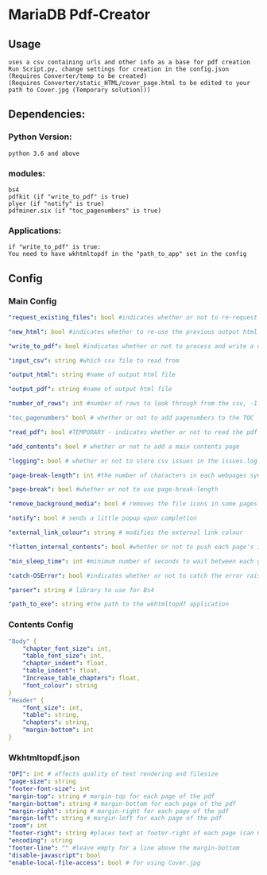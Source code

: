 # MariaDB Pdf-Creator

## Usage
    uses a csv containing urls and other info as a base for pdf creation
    Run Script.py, change settings for creation in the config.json
    (Requires Converter/temp to be created)
    (Requires Converter/static_HTML/cover_page.html to be edited to your path to Cover.jpg (Temporary solution)))
## Dependencies:
### Python Version: 
    python 3.6 and above

### modules:
    bs4
    pdfkit (if "write_to_pdf" is true)
    plyer (if "notify" is true)
    pdfminer.six (if "toc_pagenumbers" is true)
### Applications:
    if "write_to_pdf" is true:
    You need to have wkhtmltopdf in the "path_to_app" set in the config


## Config
### Main Config
```yaml
"request_existing_files": bool #indicates whether or not to re-request all html files

"new_html": bool #indicates whether to re-use the previous output html file for pdf generation or to create a new one

"write_to_pdf": bool #indicates whether or not to process and write a new pdf file

"input_csv": string #which csv file to read from

"output_html": string #name of output html file

"output_pdf": string #name of output html file

"number_of_rows": int #number of rows to look through from the csv, -1 to do all rows

"toc_pagenumbers" bool # whether or not to add pagenumbers to the TOC

"read_pdf": bool #TEMPORARY - indicates whether or not to read the pdf for header info and rewrite the txt

"add_contents": bool # whether or not to add a main contents page

"logging": bool # whether or not to store csv issues in the issues.log file in output

"page-break-length": int #the number of characters in each webpages syntax block is greater than this int, it will start the webpage on a new page in the pdf

"page-break": bool #whether or not to use page-break-length

"remove_background_media": bool # removes the file icons in some pages

"notify": bool # sends a little popup upon completion

"external_link_colour": string # modifies the external link colour

"flatten_internal_contents": bool #whether or not to push each page's internal contents to the left (false sometimes leads to text overlap)

"min_sleep_time": int #minimum number of seconds to wait between each get request

"catch-OSError": bool #indicates whether or not to catch the error raised by pdf (currently always raises an error)

"parser": string # library to use for Bs4

"path_to_exe": string #the path to the wkhtmltopdf application
```
### Contents Config
```yaml
"Body" {
    "chapter_font_size": int,
    "table_font_size": int,
    "chapter_indent": float,
    "table_indent": float,
    "Increase_table_chapters": float,
    "font_colour": string
}
"Header" {
    "font_size": int,
    "table": string,
    "chapters": string,
    "margin-bottom": int
}
```
### Wkhtmltopdf.json
```yaml
"DPI": int # affects quality of text rendering and filesize
"page-size": string 
"footer-font-size": int
"margin-top": string # margin-top for each page of the pdf
"margin-bottom": string # margin-bottom for each page of the pdf
"margin-right": string # margin-right for each page of the pdf
"margin-left": string # margin-left for each page of the pdf
"zoom": int
"footer-right": string #places text at footer-right of each page (can use [page] to indicate current page and [topage] to indicate total pages)
"encoding": string
"footer-line": "" #leave empty for a line above the margin-bottom
"disable-javascript": bool
"enable-local-file-access": bool # for using Cover.jpg